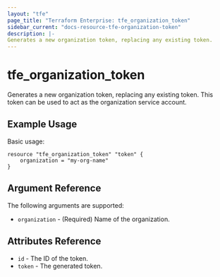 ```yaml
---
layout: "tfe"
page_title: "Terraform Enterprise: tfe_organization_token"
sidebar_current: "docs-resource-tfe-organization-token"
description: |-
Generates a new organization token, replacing any existing token.
---
```


# tfe_organization_token

Generates a new organization token, replacing any existing token. This token
can be used to act as the organization service account.

## Example Usage

Basic usage:

```hcl
resource "tfe_organization_token" "token" {
	organization = "my-org-name"
}
```

## Argument Reference

The following arguments are supported:

* `organization` - (Required) Name of the organization.

## Attributes Reference

* `id` - The ID of the token.
* `token` - The generated token.

